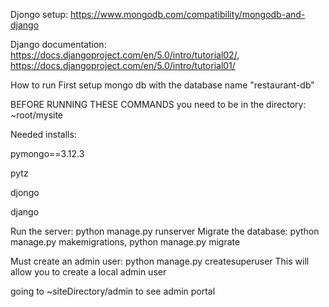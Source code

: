 Djongo setup: https://www.mongodb.com/compatibility/mongodb-and-django

Django documentation: https://docs.djangoproject.com/en/5.0/intro/tutorial02/, https://docs.djangoproject.com/en/5.0/intro/tutorial01/

How to run
First setup mongo db with the database name "restaurant-db"

BEFORE RUNNING THESE COMMANDS you need to be in the directory: ~root/mysite

Needed installs:

pymongo==3.12.3

pytz

djongo

django

Run the server: python manage.py runserver
Migrate the database:  python manage.py makemigrations, python manage.py migrate

Must create an admin user: python manage.py createsuperuser
This will allow you to create a local admin user

going to ~siteDirectory/admin to see admin portal
